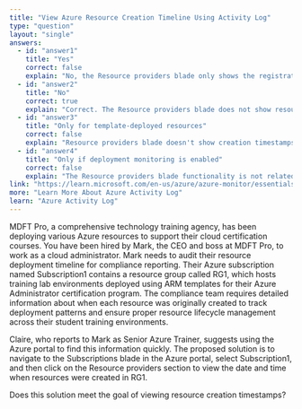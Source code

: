```yaml
---
title: "View Azure Resource Creation Timeline Using Activity Log"
type: "question"
layout: "single"
answers:
  - id: "answer1"
    title: "Yes"
    correct: false
    explain: "No, the Resource providers blade only shows the registration status of Azure resource providers for the subscription, not creation timestamps of resources."
  - id: "answer2"
    title: "No"
    correct: true
    explain: "Correct. The Resource providers blade does not show resource creation dates and times. You would need to use the Activity log or the resource group's deployment history to view when resources were created."
  - id: "answer3"
    title: "Only for template-deployed resources"
    correct: false
    explain: "Resource providers blade doesn't show creation timestamps for any resources, regardless of deployment method. Template deployment history would be found in the resource group's deployments section."
  - id: "answer4"
    title: "Only if deployment monitoring is enabled"
    correct: false
    explain: "The Resource providers blade functionality is not related to deployment monitoring settings. It shows provider registration status, not resource creation information."
link: "https://learn.microsoft.com/en-us/azure/azure-monitor/essentials/activity-log"
more: "Learn More About Azure Activity Log"
learn: "Azure Activity Log"
---
```


MDFT Pro, a comprehensive technology training agency, has been deploying various Azure resources to support their cloud certification courses. You have been hired by Mark, the CEO and boss at MDFT Pro, to work as a cloud administrator. Mark needs to audit their resource deployment timeline for compliance reporting. Their Azure subscription named Subscription1 contains a resource group called RG1, which hosts training lab environments deployed using ARM templates for their Azure Administrator certification program. The compliance team requires detailed information about when each resource was originally created to track deployment patterns and ensure proper resource lifecycle management across their student training environments.

Claire, who reports to Mark as Senior Azure Trainer, suggests using the Azure portal to find this information quickly. The proposed solution is to navigate to the Subscriptions blade in the Azure portal, select Subscription1, and then click on the Resource providers section to view the date and time when resources were created in RG1.

Does this solution meet the goal of viewing resource creation timestamps?